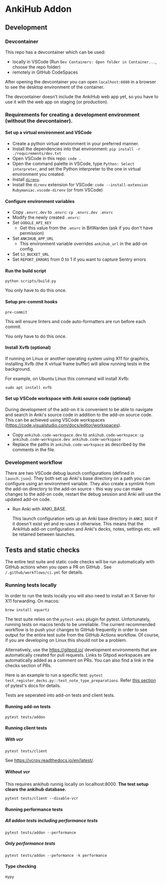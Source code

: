 # AnkiHub Addon

## Development

### Devcontainer
This repo has a devcontainer which can be used:
- locally in VSCode (Run `Dev Containers: Open folder in Container...`, choose the repo folder)
- remotely in GitHub CodeSpaces

After opening the devcontainer you can open `localhost:6080` in a browser to see the desktop environment of the container.

The devcontainer doesn't include the AnkiHub web app yet, so you have to use it with the web app on staging
(or production).

### Requirements for creating a development environment (without the devcontainer).
#### Set up a virtual environment and VSCode

- Create a python virtual environment in your preferred manner.
- Install the dependencies into that environment: `pip install -r ./requirements/dev.txt`
- Open VSCode in this repo:  `code .`
- Open the command palette in VSCode, type `Python: Select interpreter`, and set the Python interpreter to the one in virtual environment you created.
- Install [`direnv`](https://direnv.net/docs/installation.html).
- Install the `direnv` extension for VSCode: `code --install-extension Rubymaniac.vscode-direnv` (or from VSCode)

#### Configure environment variables

- Copy `.envrc.dev` to `.envrc`:  `cp .envrc.dev .envrc`
- Modify the newly created `.envrc`:
- Set `GOOGLE_API_KEY`
  - Get this value from the `.envrc` in BitWarden (ask if you don't have permission)
- Set `ANKIHUB_APP_URL`
  - This environment variable overrides `ankihub_url` in the add-on config.
- Set `S3_BUCKET_URL`
- Set `REPORT_ERRORS` from 0 to 1 if you want to capture Sentry errors

#### Run the build script
`python scripts/build.py`

You only have to do this once.

#### Setup pre-commit hooks
`pre-commit`

This will ensure linters and code auto-formatters are run before each commit.

You only have to do this once.

#### Install Xvfb (optional)
If running on Linux or another operating system using X11 for graphics, installing Xvfb (the X virtual frame buffer) will allow running tests in the background.

For example, on Ubuntu Linux this command will install Xvfb:

```
sudo apt install xvfb
```

#### Set up VSCode workspace with Anki source code (optional)
During development of the add-on it is convenient to be able to navigate and search in Anki's source code in addition to the add-on source code.
This can be achieved using VSCode workspaces (https://code.visualstudio.com/docs/editor/workspaces).
- Copy `ankihub.code-workspace.dev` to `ankihub.code-workspace`:  `cp ankihub.code-workspace.dev ankihub.code-workspace`
- Replace the paths in `ankihub.code-workspace` as described by the comments in the file.

### Development workflow
There are two VSCode debug launch configurations (defined in `launch.json`).
They both set up Anki's base directory on a path you can configure using an environment variable.
They also create a symlink from the add-on directory to the add-on source - this way you can make changes to the
add-on code, restart the debug session and Anki will use the updated add-on code.

- Run Anki with ANKI_BASE.

  This launch configuration sets up an Anki base directory in `ANKI_BASE` if it doesn't exist yet and re-uses it otherwise.
  This means that the AnkiHub add-on configuration and Anki's decks, notes, settings etc. will be retained between launches.


## Tests and static checks

The entire test suite and static code checks will be run automatically with
GitHub actions when you open a PR on GitHub . See `/.github/workflows/ci.yml`
for details.

### Running tests locally

In order to run the tests locally you will also need to install an X Server for X11 forwarding.
On macos:

```
brew install xquartz
```

The test suite relies on the `pytest-anki` plugin for pytest. Unfortunately,
running tests on macos tends to be unreliable. The current recommended workflow
is to push your changes to GitHub frequently in order to see output for the
entire test suite from the GitHub Actions workflow. Of course, if you are
developing on Linux this should not be a problem.

Alternatively, use the https://gitpod.io/ development environments that are
automatically created for pull requests. Links to Gitpod workspaces are
automatically added as a comment on PRs. You can also find a link in the checks
section of PRs.

Here is an example to run a specific test: `pytest
test_register_decks.py::test_note_type_preparations`. Refer [this
section](https://docs.pytest.org/en/6.2.x/usage.html#specifying-tests-selecting-tests)
of pytest's docs for details.

Tests are seperated into add-on tests and client tests.

#### Running add-on tests
```
pytest tests/addon
```

#### Running client tests
##### With vcr
```
pytest tests/client
```
See https://vcrpy.readthedocs.io/en/latest/.

##### Without vcr
This requires ankihub runnig locally on localhost:8000. **The test setup clears the ankihub database.**
```
pytest tests/client --disable-vcr
```

#### Running performance tests
##### All addon tests including performance tests
```
pytest tests/addon --performance
```

##### Only performance tests
```
pytest tests/addon --peformance -k performance
```

#### Type checking
```
mypy
```
